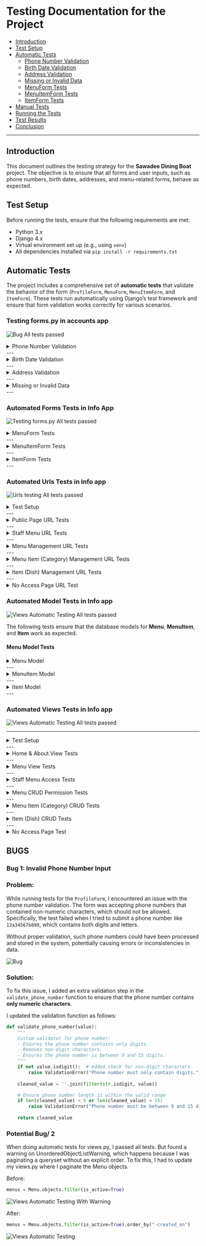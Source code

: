 # Testing Documentation for the Project

* [Introduction](#introduction)
* [Test Setup](#test-setup)
* [Automatic Tests](#automatic-tests)
  * [Phone Number Validation](#phone-number-validation)
  * [Birth Date Validation](#birth-date-validation)
  * [Address Validation](#address-validation)
  * [Missing or Invalid Data](#missing-or-invalid-data)
  * [MenuForm Tests](#menuform-tests)
  * [MenuItemForm Tests](#menuitemform-tests)
  * [ItemForm Tests](#itemform-tests)
* [Manual Tests](#manual-tests)
* [Running the Tests](#running-the-tests)
* [Test Results](#test-results)
* [Conclusion](#conclusion)

---

## Introduction

This document outlines the testing strategy for the **Sawadee Dining Boat** project. The objective is to ensure that all forms and user inputs, such as phone numbers, birth dates, addresses, and menu-related forms, behave as expected.

## Test Setup

Before running the tests, ensure that the following requirements are met:
* Python 3.x
* Django 4.x
* Virtual environment set up (e.g., using `venv`)
* All dependencies installed via `pip install -r requirements.txt`

## Automatic Tests

The project includes a comprehensive set of **automatic tests** that validate the behavior of the form (`ProfileForm`, `MenuForm`, `MenuItemForm`, and `ItemForm`). These tests run automatically using Django’s test framework and ensure that form validation works correctly for various scenarios.


### Testing forms.py in accounts app
![Bug](documentation/testing/test_forms.png)
All tests passed

<details>
  <summary>Phone Number Validation</summary>


The `phone_number` field in the form is validated by a custom validator to ensure that it:
* Contains only digits.
* Has a length between 9 and 15 digits.

**Test Cases:**
* **Valid Phone Number**: Ensures the form accepts a valid phone number (`1234567890`).
* **Invalid Phone Number Length**: Tests that a phone number shorter than 9 digits or longer than 15 digits is rejected.
* **Non-Digit Phone Number**: Ensures the form rejects a phone number containing non-digit characters (e.g., `12a34567b890`).

```python
def test_valid_phone_number(self):
    form_data = {
        'first_name': 'John',
        'last_name': 'Doe',
        'phone_number': '1234567890',
        'birth_date': '2000-01-01',
        'address': '123 Main St',
    }
    form = ProfileForm(data=form_data)
    self.assertTrue(form.is_valid())
```

Invalid Phone Number Length: Tests that a phone number shorter than 9 digits or longer than 15 digits is rejected.

```python
def test_invalid_phone_number_length(self):
    form_data = {
        'first_name': 'John',
        'last_name': 'Doe',
        'phone_number': '123',  # Invalid phone number (too short)
        'birth_date': '2000-01-01',
        'address': '123 Main St',
    }
    form = ProfileForm(data=form_data)
    self.assertFalse(form.is_valid())
    self.assertEqual(form.errors['phone_number'], ['Phone number must be between 9 and 15 digits.'])
```

Non-Digit Phone Number: Ensures the form rejects a phone number containing non-digit characters (e.g., 12a34567b890).
 
```python
def test_invalid_phone_number_non_digit(self):
    form_data = {
        'first_name': 'John',
        'last_name': 'Doe',
        'phone_number': '12a34567b890',  # Invalid phone number (contains non-digits)
        'birth_date': '2000-01-01',
        'address': '123 Main St',
    }
    form = ProfileForm(data=form_data)
    self.assertFalse(form.is_valid())
    self.assertEqual(form.errors['phone_number'], ['Phone number must only contain digits.'])
```
  </details>
---
<details>
  <summary>Birth Date Validation</summary>

The birth_date field is validated to ensure that:
* The birth date is not in the future.
* The user is at least 18 years old.

* Test Cases:
	•	Future Birth Date: Ensures that a future birth date is rejected.

```python
def test_birth_date_in_future(self):
    form_data = {
        'first_name': 'John',
        'last_name': 'Doe',
        'phone_number': '1234567890',
        'birth_date': str(date.today().year + 1) + '-01-01',
        'address': '123 Main St',
    }
    form = ProfileForm(data=form_data)
    self.assertFalse(form.is_valid())
    self.assertEqual(form.errors['birth_date'], ['Birth date cannot be in the future.'])
```

Underage Birth Date: Ensures that users under 18 are rejected.

```python
def test_underage_birth_date(self):
    form_data = {
        'first_name': 'John',
        'last_name': 'Doe',
        'phone_number': '1234567890',
        'birth_date': str(date.today().year - 17) + '-01-01',  # Underage
        'address': '123 Main St',
    }
    form = ProfileForm(data=form_data)
    self.assertFalse(form.is_valid())
    self.assertEqual(form.errors['birth_date'], ['You must be at least 18 years old.'])
```
  </details>
---
<details>
  <summary>Address Validation</summary>

The address field is validated to ensure that:
* The address does not contain invalid characters (e.g., $, %, &, @).

* Test Cases:
	•	Valid Address: Ensures that a valid address is accepted.

```python
def test_valid_address(self):
    form_data = {
        'first_name': 'John',
        'last_name': 'Doe',
        'phone_number': '1234567890',
        'birth_date': '2000-01-01',
        'address': '123 Main St',  # Valid address
    }
    form = ProfileForm(data=form_data)
    self.assertTrue(form.is_valid())
```

Invalid Address Characters: Ensures that an address containing invalid characters is rejected.

```python
def test_invalid_address_characters(self):
    form_data = {
        'first_name': 'John',
        'last_name': 'Doe',
        'phone_number': '1234567890',
        'birth_date': '2000-01-01',
        'address': '123 Main $t',  # Invalid address (contains $)
    }
    form = ProfileForm(data=form_data)
    self.assertFalse(form.is_valid())
    self.assertEqual(form.errors['address'], ['Address contains invalid characters.'])
```
  </details>
---
<details>
  <summary>Missing or Invalid Data</summary>

Test cases for required fields ensure that:
* Missing fields (like first_name) raise validation errors.

Missing First Name: Ensures that the form raises a validation error when the first_name field is empty.

```python
def test_form_invalid_data(self):
    form_data = {
        'first_name': '',  # Missing first name
        'last_name': 'Doe',
        'phone_number': '1234567890',
        'birth_date': '2000-01-01',
        'address': '123 Main St',
    }
    form = ProfileForm(data=form_data)
    self.assertFalse(form.is_valid())
    self.assertEqual(form.errors['first_name'], ['This field is required.'])
```
  </details>
---

### Automated Forms Tests in Info App

![Testing forms.py](documentation/testing/test_forms.pass.png)
All tests passed

<details>
  <summary>MenuForm Tests</summary>

The MenuForm validates the creation of a menu with name, description, and active status.

Test Cases:
* Valid MenuForm: Ensures the form is valid when given correct data.
 
```python
 def test_menu_form_is_valid(self):
    form = MenuForm({'name': 'Lunch Menu', 'description': 'A delicious lunch menu', 'is_active': True})
    self.assertTrue(form.is_valid(), msg="MenuForm should be valid")
```
Invalid MenuForm: Ensures the form is invalid when the name is missing.

```python
def test_menu_form_is_invalid(self):
    form = MenuForm({'name': '', 'description': 'No name provided', 'is_active': True})
    self.assertFalse(form.is_valid(), msg="MenuForm should be invalid due to missing name")
```
  </details>
---
<details>
  <summary>MenuItemForm Tests</summary>

The MenuItemForm validates the creation of a menu item associated with a menu.

Test Cases:
* Valid MenuItemForm: Ensures the form is valid when given correct data.

```python
  def test_menu_item_form_is_valid(self):
    form = MenuItemForm({'menu': self.menu.id, 'category': 'Drinks'})
    self.assertTrue(form.is_valid(), msg="MenuItemForm should be valid")
```

Invalid MenuItemForm: Ensures the form is invalid when the menu is missing.

```python
def test_menu_item_form_is_invalid(self):
    form = MenuItemForm({'menu': '', 'category': 'Desserts'})
    self.assertFalse(form.is_valid(), msg="MenuItemForm should be invalid due to missing menu")
```
  </details>
---
<details>
  <summary>ItemForm Tests</summary>

The ItemForm validates the creation of an item associated with a menu item, including handling file uploads.

Test Cases:
* Valid ItemForm: Ensures the form is valid when the item has a valid image file.

```python
def test_item_form_is_valid(self):
    image_file = self.create_test_image()
    form = ItemForm(data={
        'menu_item': self.menu_item.id,
        'name': 'Spaghetti',
        'description': 'Delicious spaghetti with tomato sauce',
        'price': 15.99,
    }, files={'image': image_file})
```

Invalid ItemForm due to Large File: Ensures the form is invalid when the uploaded image file is too large.

```python
def test_item_form_is_invalid_due_to_large_file(self):
    large_image = SimpleUploadedFile("large.jpg", b"x" * (2 * 1024 * 1024 +
    self.assertTrue(form.is_valid(), msg=f"ItemForm should be valid but failed with errors: {form.errors}")
```
  </details>
---

### Automated Urls Tests in Info app

![Urls testing](documentation/testing/test_infourls.png)
All tests passed

<details>
  <summary>Test Setup</summary>

The test setup initializes a superuser and logs them in before executing the URL tests.

Test Cases:
* Creates a superuser for authentication.
* Verifies the user is logged in.


```python
def setUp(self):
    username = "testuser"
    email = "testapp@test.com"
    password = "12339292sss4"
    user_model = get_user_model()
    self.user = user_model.objects.create_superuser(
        email=email,
        password=password,
        username=username
    )
    login = self.client.login(email=email, password=password)
    self.assertTrue(login)
    self.assertTrue(self.user.is_superuser)
```

  </details>
---
<details>
  <summary>Public Page URL Tests</summary>

  These tests verify that public pages load successfully.

Test Cases:
* test_home_page: Tests the home page (/).
* test_about_page: Tests the about page (/about/).
* test_menu_page: Tests the menu page (/menu/).
* test_set_sail_page: Tests the set sail page (/set-sail/).

```python
def test_home_page(self):
    response = self.client.get("/")
    self.assertEqual(response.status_code, 200)

def test_about_page(self):
    response = self.client.get("/about/")
    self.assertEqual(response.status_code, 200)

def test_menu_page(self):
    response = self.client.get("/menu/")
    self.assertEqual(response.status_code, 200)

def test_set_sail_page(self):
    response = self.client.get("/set-sail/")
    self.assertEqual(response.status_code, 200)
```
  </details>
---
<details>
  <summary>Staff Menu URL Tests</summary>

These tests verify that staff menu pages are accessible to logged-in staff members.

Test Cases:
* test_staff_menu_page: Tests the staff menu page (/staff/menu/).
* test_staff_menu_page_logout: Tests staff menu access after logout.

```python
def test_staff_menu_page(self):
    response = self.client.get("/staff/menu/")
    self.assertEqual(response.status_code, 200)

def test_staff_menu_page_logout(self):
    self.client.logout()
    response = self.client.get("/staff/menu/")
    self.assertEqual(response.status_code, 302)  # Redirected to login
```
  </details>
---
<details>
  <summary>Menu Management URL Tests</summary>

  These tests ensure that menu management pages return the expected HTTP status.

Test Cases:
* test_add_menu_page: Tests adding a menu (/staff/menu/add/).
* test_edit_menu_page: Tests editing a menu (/staff/menu/edit/<id>/).
* test_delete_menu_page: Tests deleting a menu (/staff/menu/delete/<id>/).
* test_set_active_menu_page: Tests activating a menu (/staff/menu/set-active/<id>/).

```python
def test_add_menu_page(self):
    response = self.client.get("/staff/menu/add/")
    self.assertEqual(response.status_code, 200)

def test_edit_menu_page(self):
    response = self.client.get("/staff/menu/edit/1/")
    self.assertEqual(response.status_code, 404)  # ID doesn't exist

def test_delete_menu_page(self):
    response = self.client.get("/staff/menu/delete/1/")
    self.assertEqual(response.status_code, 404)  # ID doesn't exist

def test_set_active_menu_page(self):
    response = self.client.get("/staff/menu/set-active/1/")
    self.assertEqual(response.status_code, 404)  # ID doesn't exist
```

  </details>
---
<details>
  <summary>Menu Item (Category) Management URL Tests</summary>

  These tests verify that menu item (category) management routes function correctly.

Test Cases:
* test_add_menu_item_page: Tests adding a menu item (/staff/menu-item/add/).
* test_edit_menu_item_page: Tests editing a menu item (/staff/menu-item/edit/<id>/).
* test_delete_menu_item_page: Tests deleting a menu item (/staff/menu-item/delete/<id>/).

```python
def test_add_menu_item_page(self):
    response = self.client.get("/staff/menu-item/add/")
    self.assertEqual(response.status_code, 200)

def test_edit_menu_item_page(self):
    response = self.client.get("/staff/menu-item/edit/1/")
    self.assertEqual(response.status_code, 404)  # ID doesn't exist

def test_delete_menu_item_page(self):
    response = self.client.get("/staff/menu-item/delete/1/")
    self.assertEqual(response.status_code, 404)  # ID doesn't exist
```

  </details>
---
<details>
  <summary>Item (Dish) Management URL Tests</summary>

  These tests verify that dish/item management pages are accessible.

Test Cases:
* test_add_item_page: Tests adding an item (/staff/item/add/).
* test_edit_item_page: Tests editing an item (/staff/item/edit/<id>/).
* test_delete_item_page: Tests deleting an item (/staff/item/delete/<id>/).

```python
def test_add_item_page(self):
    response = self.client.get("/staff/item/add/")
    self.assertEqual(response.status_code, 200)

def test_edit_item_page(self):
    response = self.client.get("/staff/item/edit/1/")
    self.assertEqual(response.status_code, 404)  # ID doesn't exist

def test_delete_item_page(self):
    response = self.client.get("/staff/item/delete/1/")
    self.assertEqual(response.status_code, 404)  # ID doesn't exist
```

</details>
---
<details>
  <summary>No Access Page URL Test</summary>

  This test ensures that the No Access page (/no-access/) loads successfully.

Test Cases:
* test_no_access_page: Tests the no-access page.

```python
def test_no_access_page(self):
    response = self.client.get("/no-access/")
    self.assertEqual(response.status_code, 200)
```

</details>

### Automated Model Tests in Info app

![Views Automatic Testing](documentation/testing/test_models_info.png)
All tests passed

The following tests ensure that the database models for **Menu**, **MenuItem**, and **Item** work as expected.

#### Menu Model Tests

<details>
  <summary>Menu Model</summary>

The `Menu` model represents a menu containing multiple categories and items.

#### Test Cases:
- **String Representation:** Ensures the `__str__` method returns the menu's name.
- **Menu Creation:** Ensures that a menu can be created, retrieved, and its attributes match the expected values.

```python
def test_menu_str(self):
    """Test the string representation of the Menu model."""
    self.assertEqual(str(self.menu), "Dinner Menu")

def test_menu_creation(self):
    """Test that a menu can be created and retrieved."""
    menu = Menu.objects.get(name="Dinner Menu")
    self.assertEqual(menu.description, "A delicious dinner selection.")
    self.assertTrue(menu.is_active)
```

</details>
---
<details>
  <summary>MenuItem Model</summary>

  The MenuItem model represents categories within a menu.

Test Cases:
* String Representation: Ensures the __str__ method returns the format {menu.name} - {category}.
* MenuItem Creation: Ensures a menu item can be created and correctly associated with a menu.

```python
def test_menu_item_str(self):
    """Test the string representation of the MenuItem model."""
    self.assertEqual(str(self.menu_item), "Lunch Menu - Appetizers")

def test_menu_item_creation(self):
    """Test that a menu item can be created and retrieved."""
    menu_item = MenuItem.objects.get(category="Appetizers")
    self.assertEqual(menu_item.menu.name, "Lunch Menu")
```

</details>
---
<details>
  <summary>Item Model</summary>

  The Item model represents dishes within a menu category.

Test Cases:
* String Representation: Ensures the __str__ method returns the item’s name.
* Item Creation: Ensures an item can be created and retrieved with the correct attributes.
* Foreign Key Relation: Ensures an item is correctly linked to a MenuItem and Menu.

```python
def test_item_str(self):
    """Test the string representation of the Item model."""
    self.assertEqual(str(self.item), "Orange Juice")

def test_item_creation(self):
    """Test that an item can be created and retrieved."""
    item = Item.objects.get(name="Orange Juice")
    self.assertEqual(item.description, "Freshly squeezed orange juice")
    self.assertEqual(float(item.price), 4.99)  # Convert Decimal to float

def test_item_foreign_key(self):
    """Test that an item is correctly related to a menu item."""
    self.assertEqual(self.item.menu_item.category, "Drinks")
    self.assertEqual(self.item.menu_item.menu.name, "Breakfast Menu")
```

</details>
---

### Automated Views Tests in Info app

![Views Automatic Testing](documentation/testing/test_views_info.png)
All tests passed

---
<details>
  <summary>Test Setup</summary>

The test setup initializes test data, including users (normal and staff), menus, menu items, and individual dishes.

Test Cases:
* Creates a regular user and a staff user.
* Creates a sample menu, menu category, and menu item.

```python
def setUp(self):
    self.client = Client()
    self.user = get_user_model().objects.create_user(
        username="testuser", email="user@test.com", password="password123"
    )
    self.staff_user = get_user_model().objects.create_superuser(
        username="staffuser", email="staff@test.com", password="password123"
    )
    self.menu = Menu.objects.create(name="Test Menu", description="Sample menu description", is_active=True)
    self.menu_item = MenuItem.objects.create(menu=self.menu, category="Test Category")
    self.item = Item.objects.create(
        menu_item=self.menu_item,
        name="Test Dish",
        description="Test Description",
        price=9.99,
        image="https://res.cloudinary.com/demo/image/upload/v1581091179/sample.jpg",
    )
```
  </details>
---
<details>
  <summary>Home & About View Tests</summary>

These tests ensure that the home and about pages load successfully and use the correct templates.

Test Cases:
* test_home_view: Ensures the home page loads and renders info/home.html.
* test_about_view: Ensures the about page loads and renders info/about.html.

```python
def test_home_view(self):
    response = self.client.get(reverse("home"))
    self.assertEqual(response.status_code, 200)
    self.assertTemplateUsed(response, "info/home.html")

def test_about_view(self):
    response = self.client.get(reverse("about"))
    self.assertEqual(response.status_code, 200)
    self.assertTemplateUsed(response, "info/about.html")
```
  </details>
---
<details>
  <summary>Menu View Tests</summary>

  These tests verify that the menu page correctly displays an active menu.

Test Cases:
* test_menu_view: Ensures the menu page loads with an active menu and renders info/menu.html.

```python
  def test_menu_view(self):
    response = self.client.get(reverse("menu"))
    self.assertEqual(response.status_code, 200)
    self.assertTemplateUsed(response, "info/menu.html")
    self.assertIn("menu", response.context)
```

  </details>
---
<details>
  <summary>Staff Menu Access Tests</summary>

These tests confirm that staff-only views require authentication.

Test Cases:
* test_staff_menu_requires_login: Redirects unauthenticated users.
* test_staff_menu_accessible_by_staff: Allows staff users to access the menu management page.

```python
def test_staff_menu_requires_login(self):
    response = self.client.get(reverse("staff_menu"))
    self.assertEqual(response.status_code, 302)  # Redirect to login

def test_staff_menu_accessible_by_staff(self):
    self.client.login(email="staff@test.com", password="password123")
    response = self.client.get(reverse("staff_menu"))
    self.assertEqual(response.status_code, 200)
    self.assertTemplateUsed(response, "info/staff_menu.html")
```

  </details>
---
<details>
  <summary>Menu CRUD Permission Tests</summary>

These tests ensure that only staff users can create, edit, and delete menus.

Test Cases:
* test_add_menu_requires_staff: Blocks regular users from adding a menu.
* test_edit_menu_requires_staff: Blocks regular users from editing a menu.
* test_delete_menu_requires_staff: Blocks regular users from deleting a menu.

```python
def test_add_menu_requires_staff(self):
    response = self.client.post(reverse("add_menu"), {"name": "New Menu"})
    self.assertEqual(response.status_code, 302)  # Redirect to login

def test_edit_menu_requires_staff(self):
    response = self.client.post(reverse("edit_menu", args=[self.menu.id]), {"name": "Updated Menu"})
    self.assertEqual(response.status_code, 302)  # Redirect to login

def test_delete_menu_requires_staff(self):
    response = self.client.post(reverse("delete_menu", args=[self.menu.id]))
    self.assertEqual(response.status_code, 302)
```
  </details>
---
<details>
  <summary>Menu Item (Category) CRUD Tests</summary>

These tests ensure that only staff users can create, edit, and delete menu categories.

Test Cases:
* test_add_menu_item_requires_staff: Blocks regular users from adding a menu category.
* test_edit_menu_item_requires_staff: Blocks regular users from editing a menu category.
* test_delete_menu_item_requires_staff: Blocks regular users from deleting a menu category.

```python
def test_add_menu_item_requires_staff(self):
    response = self.client.post(reverse("add_menu_item"), {"category": "New Category"})
    self.assertEqual(response.status_code, 302)

def test_edit_menu_item_requires_staff(self):
    response = self.client.post(reverse("edit_menu_item", args=[self.menu_item.id]), {"category": "Updated Category"})
    self.assertEqual(response.status_code, 302)

def test_delete_menu_item_requires_staff(self):
    response = self.client.post(reverse("delete_menu_item", args=[self.menu_item.id]))
    self.assertEqual(response.status_code, 302)
```
  </details>
---
<details>
  <summary>Item (Dish) CRUD Tests</summary>

  These tests ensure that only staff users can create, edit, and delete menu items.

Test Cases:
* test_add_item_requires_staff: Blocks regular users from adding an item.
* test_edit_item_requires_staff: Blocks regular users from editing an item.
* test_delete_item_requires_staff: Blocks regular users from deleting an item.

```python
def test_add_item_requires_staff(self):
    response = self.client.post(reverse("add_item"), {
        "menu_item": self.menu_item.id,
        "name": "New Dish",
        "description": "New Description",
        "price": 12.99,
        "image": "https://res.cloudinary.com/demo/image/upload/v1581091179/sample.jpg",
    })
    self.assertEqual(response.status_code, 302)

def test_edit_item_requires_staff(self):
    response = self.client.post(reverse("edit_item", args=[self.item.id]), {
        "menu_item": self.menu_item.id,
        "name": "Updated Dish",
        "description": "Updated Description",
        "price": 15.99,
        "image": "https://res.cloudinary.com/demo/image/upload/v1581091179/sample.jpg",
    })
    self.assertEqual(response.status_code, 302)

def test_delete_item_requires_staff(self):
    response = self.client.post(reverse("delete_item", args=[self.item.id]))
    self.assertEqual(response.status_code, 302)
```

  </details>
---
<details>
  <summary>No Access Page Test</summary>

This test verifies that the “No Access” page loads correctly for unauthorized users.

Test Cases:
* test_no_access_page: Ensures the page renders correctly.

```python
  def test_no_access_page(self):
    response = self.client.get(reverse("no_access"))
    self.assertEqual(response.status_code, 200)
    self.assertTemplateUsed(response, "info/no_access.html")
```

</details>



## BUGS

### Bug 1: Invalid Phone Number Input

### Problem:
While running tests for the `ProfileForm`, I encountered an issue with the phone number validation. The form was accepting phone numbers that contained non-numeric characters, which should not be allowed. Specifically, the test failed when I tried to submit a phone number like `12a34567b890`, which contains both digits and letters. 

Without proper validation, such phone numbers could have been processed and stored in the system, potentially causing errors or inconsistencies in data.

![Bug](documentation/testing/solved_bug_test_forms.png)

### Solution:
To fix this issue, I added an extra validation step in the `validate_phone_number` function to ensure that the phone number contains **only numeric characters**.

I updated the validation function as follows:

```python
def validate_phone_number(value):
    """
    Custom validator for phone number:
    - Ensures the phone number contains only digits.
    - Removes non-digit characters.
    - Ensures the phone number is between 9 and 15 digits.
    """
    if not value.isdigit():  # Added check for non-digit characters
        raise ValidationError("Phone number must only contain digits.")
    
    cleaned_value = ''.join(filter(str.isdigit, value))

    # Ensure phone number length is within the valid range
    if len(cleaned_value) < 9 or len(cleaned_value) > 15:
        raise ValidationError("Phone number must be between 9 and 15 digits.")
    
    return cleaned_value
```

### Potential Bug/ 2
When doing automatic tests for views.py, I passed all tests. But found a warning on UnorderedObjectListWarning, which happens because I was paginating a queryset without an explicit order. To fix this, I had to update my views.py where I paginate the Menu objects.

Before:

```python
menus = Menu.objects.filter(is_active=True)
```
![Views Automatic Testing With Warning](documentation/testing/test_views_warning_info.png)

After: 
```python
menus = Menu.objects.filter(is_active=True).order_by("-created_on")
```
![Views Automatic Testing](documentation/testing/test_views_info.png)